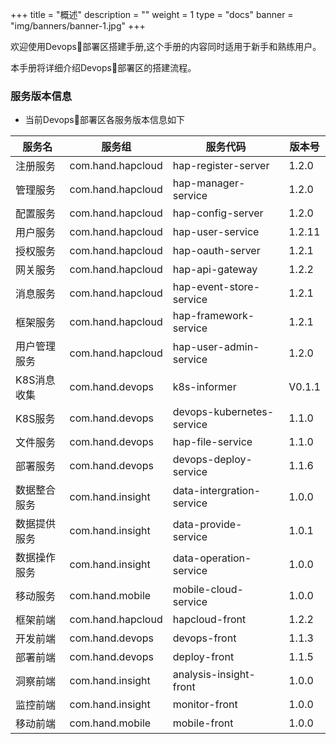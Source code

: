 +++
title = "概述"
description = ""
weight = 1
type = "docs"
banner = "img/banners/banner-1.jpg"
+++

欢迎使用Devops部署区搭建手册,这个手册的内容同时适用于新手和熟练用户。

本手册将详细介绍Devops部署区的搭建流程。

### 服务版本信息
- 当前Devops部署区各服务版本信息如下

服务名	|服务组	|	服务代码	|	版本号
---	|---	|	---	|	---
注册服务	|	com.hand.hapcloud	|	hap-register-server 	|	1.2.0
管理服务	|	com.hand.hapcloud	|	hap-manager-service 	|	1.2.0
配置服务	|	com.hand.hapcloud	|	hap-config-server	|	1.2.0
用户服务	|	com.hand.hapcloud	|	hap-user-service 	|	1.2.11
授权服务	|	com.hand.hapcloud	|	hap-oauth-server 	|	1.2.1
网关服务	|	com.hand.hapcloud	|	hap-api-gateway 	|	1.2.2
消息服务	|	com.hand.hapcloud	|	hap-event-store-service 	|	1.2.1
框架服务	|	com.hand.hapcloud	|	hap-framework-service	|	1.2.1
用户管理服务	|	com.hand.hapcloud	|	hap-user-admin-service  	|	1.2.0
K8S消息收集	|	com.hand.devops 	|	k8s-informer 	|	V0.1.1
K8S服务	|	com.hand.devops 	|	devops-kubernetes-service	|	1.1.0
文件服务	|	com.hand.devops 	|	hap-file-service 	|	1.1.0
部署服务	|	com.hand.devops 	|	devops-deploy-service	|	1.1.6
数据整合服务	|	com.hand.insight 	|	data-intergration-service	|	1.0.0
数据提供服务	|	com.hand.insight 	|	data-provide-service 	|	1.0.1
数据操作服务	|	com.hand.insight	|	data-operation-service 	|	1.0.0
移动服务	|	com.hand.mobile 	|	mobile-cloud-service 	|	1.0.0
框架前端	|	com.hand.hapcloud	|	hapcloud-front  	|	1.2.2
开发前端	|	com.hand.devops 	|	devops-front 	|	1.1.3
部署前端	|	com.hand.devops 	|	deploy-front 	|	1.1.5
洞察前端	|	com.hand.insight 	|	analysis-insight-front  	|	1.0.0
监控前端	|	com.hand.insight 	|	monitor-front	|	1.0.0
移动前端	|	com.hand.mobile 	|	mobile-front 	|	1.0.0